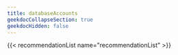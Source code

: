 ```yaml
---
title: databaseAccounts
geekdocCollapseSection: true
geekdocHidden: false
---
```


{{< recommendationList name="recommendationList" >}}
